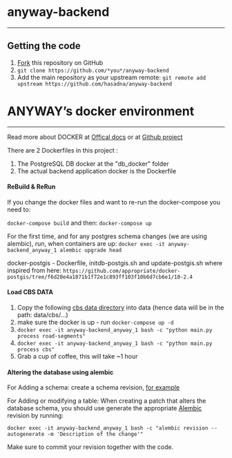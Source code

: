 # anyway-backend


------

## Getting the code
1. [Fork](https://github.com/hasadna/anyway-backend/fork) this repository on GitHub
1. `git clone https://github.com/*you*/anyway-backend`
1. Add the main repository as your upstream remote: `git remote add upstream https://github.com/hasadna/anyway-backend`


# ANYWAY’s docker environment
-----------------------

Read more about DOCKER at [Offical docs](https://docs.docker.com/) or at [Github project](https://github.com/docker/docker)

There are 2 Dockerfiles in this project :
1) The PostgreSQL DB docker at the "db_docker" folder
2) The actual backend application docker is the Dockerfile


#### ReBuild & ReRun
If you change the docker files and want to re-run the docker-compose you need to:

`docker-compose build` and then: `docker-compose up`

For the first time, and for any postgres schema changes (we are using alembic), run, when containers are up:
`docker exec -it anyway-backend_anyway_1 alembic upgrade head`

docker-postgis - Dockerfile, initdb-postgis.sh and update-postgis.sh where inspired from here:
`https://github.com/appropriate/docker-postgis/tree/f6d28e4a1871b1f72e1c893ff103f10b6d7cb6e1/10-2.4`


#### Load CBS DATA
1. Copy the following [cbs data directory](https://drive.google.com/drive/folders/1JVBNP3oTn12zxWExPKeCf_vetNHVCcoo?usp=sharing) into data (hence data will be in the path: data/cbs/...)
2. make sure the docker is up - run `docker-compose up -d`
3. `docker exec -it anyway-backend_anyway_1 bash -c "python main.py process road-segments"`
4. `docker exec -it anyway-backend_anyway_1 bash -c "python main.py process cbs"`
5. Grab a cup of coffee, this will take ~1 hour

#### Altering the database using alembic
For Adding a schema: 
create a schema revision, [for example](https://github.com/hasadna/anyway-backend/blob/dev/alembic/versions/ab9834c903dd_add_waze_schema.py)

For Adding or modifying a table:
When creating a patch that alters the database schema, you should use generate the appropriate
[Alembic](http://alembic.zzzcomputing.com/en/latest/index.html) revision by running:

`docker exec -it anyway-backend_anyway_1 bash -c "alembic revision --autogenerate -m 'Description of the change'"`

Make sure to commit your revision together with the code.
